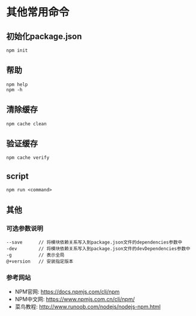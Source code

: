 # 其他常用命令

## 初始化package.json

```shell
npm init
```

## 帮助

```shell
npm help
npm -h
```

## 清除缓存

```shell
npm cache clean
```

## 验证缓存

```shell
npm cache verify
```

## script

```shell
npm run <command>
```

## 其他

### 可选参数说明

```shell
--save      // 将模块依赖关系写入到package.json文件的dependencies参数中
-dev        // 将模块依赖关系写入到package.json文件的devDependencies参数中
-g          // 表示全局
@+version   // 安装指定版本
```

### 参考网站

- NPM官网: <https://docs.npmjs.com/cli/npm>
- NPM中文网: <https://www.npmjs.com.cn/cli/npm/>
- 菜鸟教程: <http://www.runoob.com/nodejs/nodejs-npm.html>
